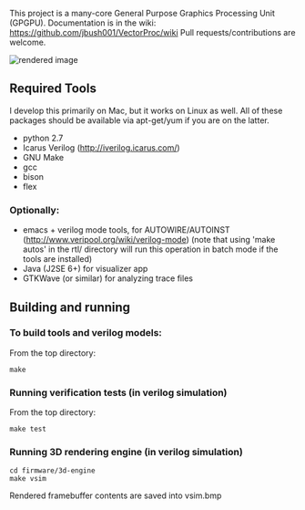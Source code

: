 This project is a many-core General Purpose Graphics Processing Unit (GPGPU). 
Documentation is in the wiki: https://github.com/jbush001/VectorProc/wiki
Pull requests/contributions are welcome.

![rendered image](https://github.com/jbush001/VectorProc/wiki/vsim.png)

## Required Tools
I develop this primarily on Mac, but it works on Linux as well.  All of these packages should be available via
apt-get/yum if you are on the latter. 

* python 2.7
* Icarus Verilog  (http://iverilog.icarus.com/)
* GNU Make 
* gcc
* bison 
* flex 

### Optionally:
* emacs + verilog mode tools, for AUTOWIRE/AUTOINST (http://www.veripool.org/wiki/verilog-mode) (note that using 'make autos' in the rtl/ directory will run this operation in batch mode if the tools are installed)
* Java (J2SE 6+) for visualizer app 
* GTKWave (or similar) for analyzing trace files

## Building and running

### To build tools and verilog models:

From the top directory:

    make
  
### Running verification tests (in verilog simulation)

From the top directory: 

    make test

### Running 3D rendering engine (in verilog simulation)

    cd firmware/3d-engine
    make vsim

Rendered framebuffer contents are saved into vsim.bmp

